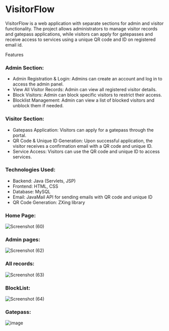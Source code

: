 # VisitorFlow
VisitorFlow is a web application with separate sections for admin and visitor functionality. The project allows administrators to manage visitor records and gatepass applications, while visitors can apply for gatepasses and receive access to services using a unique QR code and ID on registered email id.

Features

### Admin Section:  

* Admin Registration & Login:
  Admins can create an account and log in to access the admin panel.
* View All Visitor Records:
  Admin can view all registered visitor details.
* Block Visitors:
  Admin can block specific visitors to restrict their access.
* Blocklist Management:
  Admin can view a list of blocked visitors and unblock them if needed.


### Visitor Section:

* Gatepass Application:
 Visitors can apply for a gatepass through the portal.
* QR Code & Unique ID Generation:
 Upon successful application, the visitor receives a confirmation email with a QR code and unique ID.
* Service Access:
 Visitors can use the QR code and unique ID to access services.

### Technologies Used:

* Backend: Java (Servlets, JSP)
* Frontend: HTML, CSS
* Database: MySQL
* Email: JavaMail API for sending emails with QR code and unique ID
* QR Code Generation: ZXing library

### Home Page:
![Screenshot (60)](https://github.com/user-attachments/assets/44f95ad2-7da6-4e62-b51b-93aab300d1c5)

### Admin pages:
![Screenshot (62)](https://github.com/user-attachments/assets/e73c5307-7602-48b2-9a97-9eb362a7e2d8)

### All records:
![Screenshot (63)](https://github.com/user-attachments/assets/66152110-4616-4816-9fb3-05c2e81a5e66)

### BlockList:
![Screenshot (64)](https://github.com/user-attachments/assets/83c518c8-e882-4162-8d0f-6506d222f38a)

### Gatepass:
![image](https://github.com/user-attachments/assets/6f241fa2-069a-4772-8392-314b1859d943)






